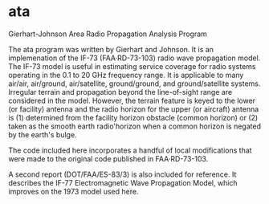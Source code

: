 # ata
Gierhart-Johnson Area Radio Propagation Analysis Program


The ata program was written by Gierhart and Johnson. It is an implemenation of the IF-73
(FAA·RD-73-103) radio wave propagation model. The IF-73 model is useful in estimating
service coverage for radio systems operating in the 0.1 to 20 GHz frequency range.
It is applicable to many air/air, air/ground, air/satellite, ground/ground, and
ground/satellite systems. Irregular terrain and propagation beyond the line-of-sight
range are considered in the model. However, the terrain feature is keyed to the lower
(or facility) antenna and the radio horizon for the upper (or aircraft) antenna is
(1) determined from the facility horizon obstacle (common horizon) or
(2) taken as the smooth earth radio'horizon when a common horizon is negated by the earth's bulge.

The code included here incorporates a handful of local modifications that were made to
the original code published in FAA·RD-73-103.

A second report (DOT/FAA/ES-83/3) is also included for reference. It describes the IF-77
Electromagnetic Wave Propagation Model, which improves on the 1973 model used here.

